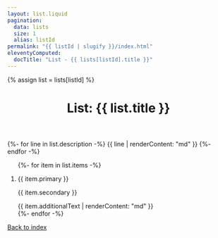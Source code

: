 ```yaml
---
layout: list.liquid
pagination:
  data: lists
  size: 1
  alias: listId
permalink: "{{ listId | slugify }}/index.html"
eleventyComputed:
  docTitle: "List - {{ lists[listId].title }}"
---
```


{% assign list = lists[listId] %}

<header>
    <h1>List: {{ list.title }}</h1> 
</header>

<section class="description">
    {%- for line in list.description -%}
    {{ line | renderContent: "md" }}
    {%- endfor -%}
</section>

<section class="list__container">
    <ol class="list">
    {%- for item in list.items -%}
    <li class="list__item">
        <p class="text--primary">{{ item.primary }}</p>
        <p class="text--secondary">{{ item.secondary }}</p>
        <div class="text--additional">{{ item.additionalText | renderContent: "md" }}</div>
    </li>
    {%- endfor -%}
    </ol>
</section>

<footer>
    <a href="/lists/">Back to index</a>
</footer>
